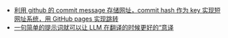 - [利用 github 的 commit message 存储网址，commit hash 作为 key 实现短网址系统，用 GitHub pages 实现跳转](https://www.v2ex.com/t/1105845)
- [一句简单的提示词就可以让 LLM 在翻译的时候更好的“意译](https://twitter.com/dotey/status/1882130348550545687?s=12)